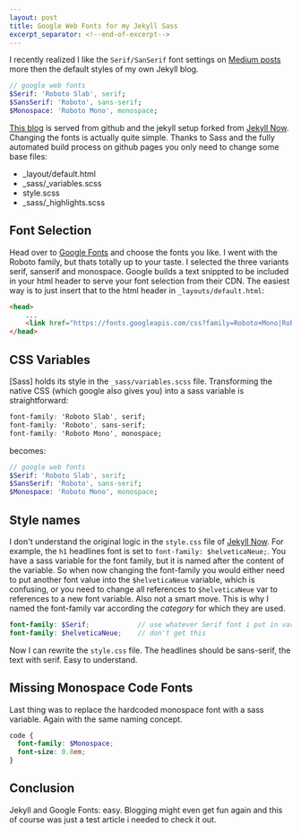 ```yaml
---
layout: post
title: Google Web Fonts for my Jekyll Sass
excerpt_separator: <!--end-of-excerpt-->
---
```

I recently realized I like the `Serif/SanSerif` font settings on [Medium posts] more then the default styles of my own Jekyll blog. 

```sass
// google web fonts
$Serif: 'Roboto Slab', serif;
$SansSerif: 'Roboto', sans-serif;
$Monospace: 'Roboto Mono', monospace;
```
<!--end-of-excerpt-->
[This blog] is served from github and the jekyll setup forked from [Jekyll Now]. Changing the fonts is actually quite simple. Thanks to Sass and the fully automated build process on github pages you only need to change some base files:

 - \_layout/default.html
 - \_sass/\_variables.scss
 - style.scss
 - \_sass/\_highlights.scss

## Font Selection

Head over to [Google Fonts] and choose the fonts you like. I went with the Roboto family, but thats totally up to your taste. I selected the three variants serif, sanserif and monospace. Google  builds a text snippted to be included in your html header to serve your font selection from their CDN. The easiest way is to just insert that to the html header in `_layouts/default.html`:

```html
<head>
    ...
    <link href="https://fonts.googleapis.com/css?family=Roboto+Mono|Roboto+Slab:300|Roboto:500" rel="stylesheet">
</head>
```

## CSS Variables

[Sass] holds its style in the `_sass/variables.scss` file. Transforming the native CSS (which google also gives you) into a sass variable is straightforward:

```css
font-family: 'Roboto Slab', serif;
font-family: 'Roboto', sans-serif;
font-family: 'Roboto Mono', monospace;
```

becomes: 

```sass
// google web fonts
$Serif: 'Roboto Slab', serif;
$SansSerif: 'Roboto', sans-serif;
$Monospace: 'Roboto Mono', monospace;
```

## Style names

I don't understand the original logic in the `style.css` file of [Jekyll Now]. For example, the `h1` headlines font is set to `font-family: $helveticaNeue;`. You have a sass variable for the font family, but it is named after the content of the variable. So when now changing the font-family you would either need to put another font value into the `$helveticaNeue` variable, which is confusing, or you need to change all references to `$helveticaNeue` var to references to a new font variable. Also not a smart move. This is why I named the font-family var according the  _category_ for which they are used.  

```scss
font-family: $Serif;            // use whatever Serif font i put in variables
font-family: $helveticaNeue;    // don't get this 
```

Now I can rewrite the `style.css` file. The headlines should be sans-serif, the text with serif. Easy to understand. 

## Missing Monospace Code Fonts

Last thing was to replace the hardcoded monospace font with a sass variable. Again with the same naming concept.

```scss
code {
  font-family: $Monospace;
  font-size: 0.8em;
}
```

## Conclusion

Jekyll and Google Fonts: easy. Blogging might even get fun again and this of course was just a test article i needed to check it out. 

[Google Fonts]: https://fonts.google.com/?category=Monospace&subset=latin-ext&selection.family=Roboto+Mono|Roboto+Slab:300|Roboto:500
[Medium Posts]: https://medium.com/coconut-stories/using-ffmpeg-with-docker-94523547f35c
[Jekyll Now]: http://github.com/barryclark/jekyll-now
[This blog]: http://sebrink.de/
